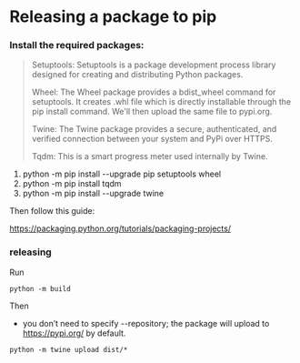 # Releasing a package to pip

### Install the required packages:

> Setuptools: Setuptools is a package development process library designed for creating and distributing Python packages.
> 
> Wheel: The Wheel package provides a bdist_wheel command for setuptools. It creates .whl file which is directly installable through the pip install command. We'll then upload the same file to pypi.org.
> 
> Twine: The Twine package provides a secure, authenticated, and verified connection between your system and PyPi over HTTPS.
> 
> Tqdm: This is a smart progress meter used internally by Twine.

1. python -m pip install --upgrade pip setuptools wheel
2. python -m pip install tqdm
3. python -m pip install --upgrade twine


Then follow this guide:

https://packaging.python.org/tutorials/packaging-projects/

### releasing

Run

```
python -m build
```

Then


* you don’t need to specify --repository; the package will upload to https://pypi.org/ by default.

```
python -m twine upload dist/*
```

